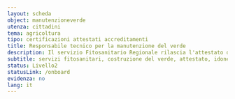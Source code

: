 ```yaml
---
layout: scheda
object: manutenzioneverde
utenza: cittadini
tema: agricoltura
tipo: certificazioni attestati accreditamenti
title: Responsabile tecnico per la manutenzione del verde
description: Il servizio Fitosanitario Regionale rilascia l'attestato d'idoneità di Responsabile tecnico per la costruzione e manutenzione del verde
subtitle: servizi fitosanitari, costruzione del verde, attestato, idoneità, responsabile, servizio fitosanitario
status: Livello2
statusLink: /onboard
evidenza: no
lang: it
---
```

